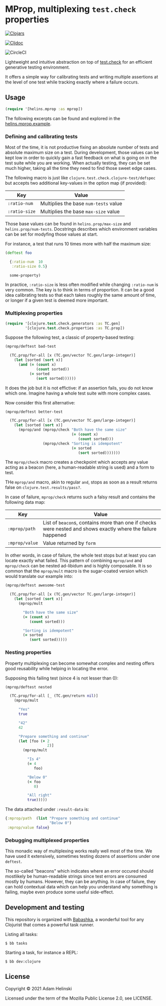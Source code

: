 # MProp, multiplexing `test.check` properties

[![Clojars](https://img.shields.io/clojars/v/io.helins/mprop.svg)](https://clojars.org/io.helins/mprop)

[![Cljdoc](https://cljdoc.org/badge/io.helins/mprop)](https://cljdoc.org/d/io.helins/mprop)

![CircleCI](https://circleci.com/gh/helins/mprop.cljc.svg?style=shield)

Lightweight and intuitive abstraction on top of [test.check](https://github.com/clojure/test.check) for an efficient generative testing environment.

It offers a simple way for calibrating tests and writing multiple assertions at the level of one test while tracking exactly where a failure occurs.

## Usage

```clojure
(require '[helins.mprop :as mprop])
```

The following excerpts can be found and explored in the [helins.mprop.example](../main/src/example/helins/mprop/example.cljc).


### Defining and calibrating tests

Most of the time, it is not productive fixing an absolute number of tests and absolute maximum size on a test.
During development, those values can be kept low in order to quickly gain a fast feedback on what is going on
in the test suite while you are working. When actually testing, they can be set much higher, taking all the time
they need to find those sweet edge cases.

The following macro is just like `clojure.test.check.clojure-test/defspec` but accepts two additional key-values
in the option map (if provided):

| Key | Value |
|---|---|
| `:ratio-num` | Multiplies the base `num-tests` value |
| `:ratio-size` | Multiplies the base `max-size` value |

Those base values can be found in `helins.prop/max-size` and `helins.prop/num-tests`. Docstrings describes which environment variables
can be set for modyfing those values at start.

For instance, a test that runs 10 times more with half the maximum size:

```clojure
(deftest foo

  {:ratio-num  10
   :ratio-size 0.5}

  some-property)
```

In practice, `:ratio-size` is less often modified while changing `:ratio-num` is very common. The key is to think in terms of proportion. It can
be a good idea calibrating tests so that each takes roughly the same amount of time, or longer if a given test is deemed more important.


### Multiplexing properties

```clojure
(require '[clojure.test.check.generators :as TC.gen]
         '[clojure.test.check.properties :as TC.prop])
```

Suppose the following test, a classic of property-based testing:

```clojure
(mprop/deftest bad-test

  (TC.prop/for-all [x (TC.gen/vector TC.gen/large-integer)]
    (let [sorted (sort x)]
      (and (= (count x)
              (count sorted))
           (= sorted
              (sort sorted))))))
```

It does the job but it is not effictive: if an assertion fails, you do not know which one. Imagine having a whole test suite with more complex cases.

Now consider this first alternative:

```clojure
(mprop/deftest better-test

  (TC.prop/for-all [x (TC.gen/vector TC.gen/large-integer)]
    (let [sorted (sort x)]
      (mprop/and (mprop/check "Both have the same size"
                              (= (count x)
                                 (count sorted)))
                 (mprop/check "Sorting is idempotent"
                              (= sorted
                                 (sort sorted)))))))
```

The `mprop/check` macro creates a checkpoint which accepts any value acting as a beacon (here, a human-readable string is used) and a form to test.

THe `mprop/and` macro, akin to regular `and`, stops as soon as a result returns false on `clojure.test.results/pass?`.

In case of failure, `mprop/check` returns such a falsy result and contains the following data map:

| Key | Value |
|---|---|
| `:mprop/path` | List of `beacon`s, contains more than one if checks were nested and shows exactly where the failure happened |
| `:mprop/value` | Value returned by `form` |

In other words, in case of failure, the whole test stops but at least you can locate exactly what failed. This pattern of combining `mprop/and` and `mprop/check`
can be nested ad-libidum and is highly composable. It is so common that the `mprop/mult` macro is the sugar-coated version which would translate our
example into:

```clojure
(mprop/deftest awesome-test

  (TC.prop/for-all [x (TC.gen/vector TC.gen/large-integer)]
    (let [sorted (sort x)]
      (mprop/mult

        "Both have the same size"
        (= (count x)
           (count sorted)))

        "Sorting is idempotent"
        (= sorted
           (sort sorted)))))
```


### Nesting properties

Property multiplexing can become somewhat complex and nesting offers good reusability while helping in locating the error.

Supposing this failing test (since 4 is not lesser than 0):

```clojure
(mprop/deftest nested

  (TC.prop/for-all [_ (TC.gen/return nil)]
    (mprop/mult

      "Yes"
      true

      "42"
      42

      "Prepare something and continue"
      (let [foo (+ 2
                   2)]
        (mprop/mult

          "Is 4"
          (= 4
             foo)

          "Below 0"
          (< foo
             0)

          "All right"
          true)))))
```

The data attached under `:result-data` is:

```clojure
{:mprop/path  (list "Prepare something and continue"
                    "Below 0")
 :mprop/value false}
```


### Debugging multiplexed properties

This monadic way of multiplexing works really well most of the time. We have used it extensively, sometimes testing dozens of assertions under one `deftest`.

The so-called "beacons" which indicates where an error occured should mostlikely be human-readable strings since test errors are consumed mostly by humans.
However, they can be anything. In case of failure, they can hold contextual data which can help you understand why something is failing, maybe even produce
some useful side-effect.


## Development and testing <a name="develop">

This repository is organized with [Babashka](https://github.com/babashka/babashka), a wonderful tool for any Clojurist
that comes a powerful task runner.

Listing all tasks:

```shell
$ bb tasks
```

Starting a task, for instance a REPL:

```shell
$ bb dev:clojure
```


## License

Copyright © 2021 Adam Helinski

Licensed under the term of the Mozilla Public License 2.0, see LICENSE.
